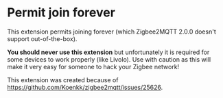 # Permit join forever

This extension permits joining forever (which Zigbee2MQTT 2.0.0 doesn't support out-of-the-box).

**You should never use this extension** but unfortunately it is required for some devices to work properly (like Livolo).
Use with caution as this will make it very easy for someone to hack your Zigbee network!

This extension was created because of https://github.com/Koenkk/zigbee2mqtt/issues/25626.